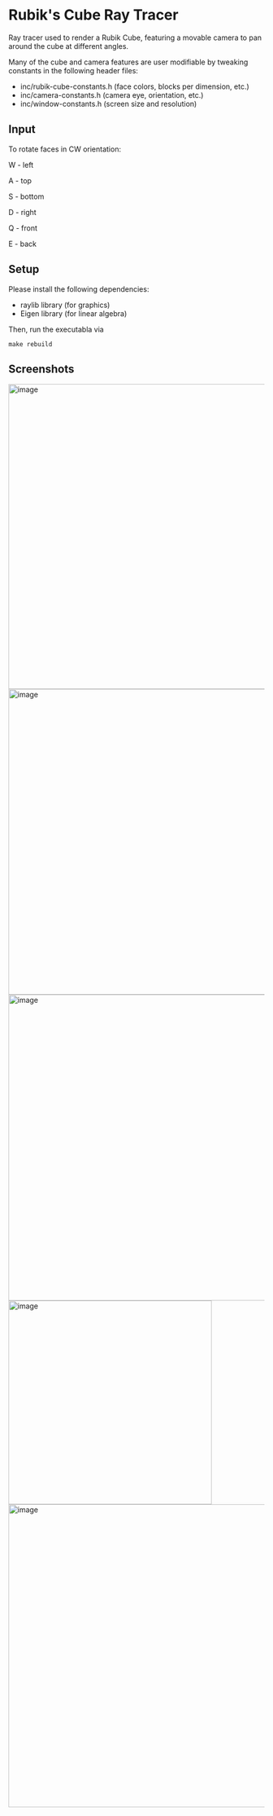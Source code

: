 # Rubik's Cube Ray Tracer

Ray tracer used to render a Rubik Cube, featuring a movable camera to pan around the cube at different angles.

Many of the cube and camera features are user modifiable by tweaking constants in the following header files:
- inc/rubik-cube-constants.h (face colors, blocks per dimension, etc.)
- inc/camera-constants.h (camera eye, orientation, etc.)
- inc/window-constants.h (screen size and resolution)

## Input

To rotate faces in CW orientation:

W - left

A - top

S - bottom

D - right

Q - front 

E - back

## Setup

Please install the following dependencies:
- raylib library (for graphics)
- Eigen library (for linear algebra)

Then, run the executabla via

```
make rebuild
```
## Screenshots


<img width="599" alt="image" src="https://github.com/user-attachments/assets/ecaaeb51-bffd-4fd4-b8bc-9a20763e199d" />
<img width="600" alt="image" src="https://github.com/user-attachments/assets/c760734e-3858-47f6-a7de-4a6c55cc2897" />
<img width="601" alt="image" src="https://github.com/user-attachments/assets/141eee32-c30b-4a54-961f-c6f4246ee6ea" />
<img width="400" alt="image" src="https://github.com/user-attachments/assets/afccf380-0985-4c59-8da3-9861a8d42609" />
<img width="595" alt="image" src="https://github.com/user-attachments/assets/d857f5c0-3da9-4a2a-b490-8ca2b195aade" />



